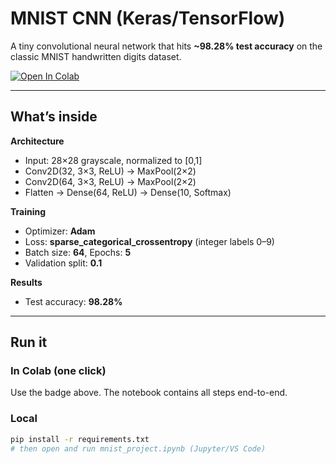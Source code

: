 # MNIST CNN (Keras/TensorFlow)

A tiny convolutional neural network that hits **~98.28% test accuracy** on the classic MNIST handwritten digits dataset.

[![Open In Colab](https://colab.research.google.com/assets/colab-badge.svg)](https://colab.research.google.com/github/KirilShy/AI-ML/blob/main/mnist_project.ipynb)

---

## What’s inside

**Architecture**
- Input: 28×28 grayscale, normalized to [0,1]
- Conv2D(32, 3×3, ReLU) → MaxPool(2×2)  
- Conv2D(64, 3×3, ReLU) → MaxPool(2×2)  
- Flatten → Dense(64, ReLU) → Dense(10, Softmax)

**Training**
- Optimizer: **Adam**
- Loss: **sparse_categorical_crossentropy** (integer labels 0–9)
- Batch size: **64**, Epochs: **5**
- Validation split: **0.1**

**Results**
- Test accuracy: **98.28%**

---

## Run it

### In Colab (one click)
Use the badge above. The notebook contains all steps end-to-end.

### Local
```bash
pip install -r requirements.txt
# then open and run mnist_project.ipynb (Jupyter/VS Code)
